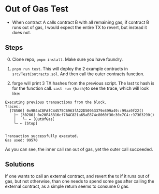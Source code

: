 # Out of Gas Test

- When contract A calls contract B with all remaining gas, if contract B runs out of gas, I would expect the entire TX to revert, but instead it does not.

## Steps

0. Clone repo, `pnpm install`. Make sure you have foundry.

1. `pnpm run test`. This will deploy the 2 example contracts in `src/TestContracts.sol`. And then call the outer contracts function.

2. forge will print 3 TX hashes from the previous script. The last tx hash is for the function call. `cast run {hash}`to see the trace, which will look like:

```
Executing previous transactions from the block.
Traces:
  [78506] 0x9B4aC8FAfC44575C6963fA22D50963379e899a49::99aa9f22()
    ├─ [30286] 0x20F43316cf784C821a65aE874c8060f30c30c7C4::97303290()
    │   └─ ← [OutOfGas]
    └─ ← [Stop]


Transaction successfully executed.
Gas used: 99570
```

As you can see, the inner call ran out of gas, yet the outer call succeeded.

## Solutions

If one wants to call an external contract, and revert the tx if it runs out of gas, but not otherwise, than one needs to spend some gas after calling the external contract, as a simple return seems to consume 0 gas.